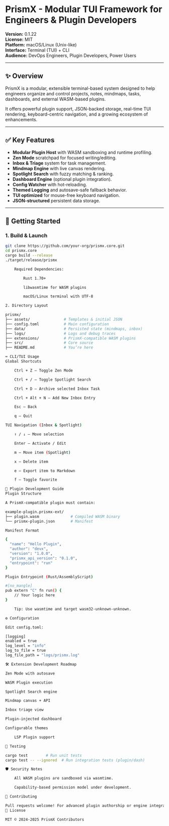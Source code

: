 # PrismX - Modular TUI Framework for Engineers & Plugin Developers

**Version:** 0.1.22  
**License:** MIT  
**Platform:** macOS/Linux (Unix-like)  
**Interface:** Terminal (TUI) + CLI  
**Audience:** DevOps Engineers, Plugin Developers, Power Users

---

## ✨ Overview

PrismX is a modular, extensible terminal-based system designed to help engineers organize and control projects, notes, mindmaps, tasks, dashboards, and external WASM-based plugins.

It offers powerful plugin support, JSON-backed storage, real-time TUI rendering, keyboard-centric navigation, and a growing ecosystem of enhancements.

---

## ✅ Key Features

- **Modular Plugin Host** with WASM sandboxing and runtime profiling.
- **Zen Mode** scratchpad for focused writing/editing.
- **Inbox & Triage** system for task management.
- **Mindmap Engine** with live canvas rendering.
- **Spotlight Search** with fuzzy matching & ranking.
- **Dashboard Engine** (optional plugin integration).
- **Config Watcher** with hot-reloading.
- **Themed Logging** and autosave-safe fallback behavior.
- **TUI optimized** for mouse-free keyboard navigation.
- **JSON-structured** persistent data storage.

---

## 🚀 Getting Started

### 1. **Build & Launch**

```bash
git clone https://github.com/your-org/prismx.core.git
cd prismx.core
cargo build --release
./target/release/prismx

    Required Dependencies:

        Rust 1.70+

        libwasmtime for WASM plugins

        macOS/Linux terminal with UTF-8

2. Directory Layout

prismx/
├── assets/               # Templates & initial JSON
├── config.toml           # Main configuration
├── data/                 # Persisted state (mindmaps, inbox)
├── logs/                 # Logs and debug traces
├── extensions/           # PrismX-compatible WASM plugins
├── src/                  # Core source
├── README.md             # You’re here

⌨️ CLI/TUI Usage
Global Shortcuts

    Ctrl + Z – Toggle Zen Mode

    Ctrl + / – Toggle Spotlight Search

    Ctrl + D – Archive selected Inbox Task

    Ctrl + Alt + N – Add New Inbox Entry

    Esc – Back

    q – Quit

TUI Navigation (Inbox & Spotlight)

    ↑ / ↓ – Move selection

    Enter – Activate / Edit

    m – Move item (Spotlight)

    x – Delete item

    e – Export item to Markdown

    f – Toggle favorite

🧩 Plugin Development Guide
Plugin Structure

A PrismX-compatible plugin must contain:

example-plugin.prismx-ext/
├── plugin.wasm              # Compiled WASM binary
└── prismx-plugin.json       # Manifest

Manifest Format

{
  "name": "Hello Plugin",
  "author": "devx",
  "version": "1.0.0",
  "prismx_api_version": "0.1.0",
  "entrypoint": "run"
}

Plugin Entrypoint (Rust/AssemblyScript)

#[no_mangle]
pub extern "C" fn run() {
    // Your logic here
}

    Tip: Use wasmtime and target wasm32-unknown-unknown.

⚙️ Configuration

Edit config.toml:

[logging]
enabled = true
log_level = "info"
log_to_file = true
log_file_path = "logs/prismx.log"

🛠️ Extension Development Roadmap

Zen Mode with autosave

WASM Plugin execution

Spotlight Search engine

Mindmap canvas + API

Inbox triage view

Plugin-injected dashboard

Configurable themes

    LSP Plugin support

🧪 Testing

cargo test        # Run unit tests
cargo test -- --ignored  # Run integration tests (plugin/dash)

🛡️ Security Notes

    All WASM plugins are sandboxed via wasmtime.

    Capability-based permission model under development.

🧠 Contributing

Pull requests welcome! For advanced plugin authorship or engine integration, check the Developer Manual (coming soon).
📄 License

MIT © 2024-2025 PrismX Contributors